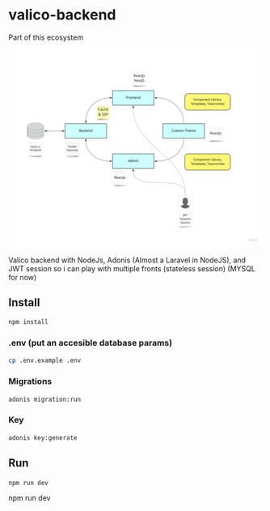 # valico-backend

Part of this ecosystem
![alt text](https://github.com/pierrotagency/valico-admin/blob/master/doc/ecosystem.jpg?raw=true)

Valico backend with NodeJs, Adonis (Almost a Laravel in NodeJS), and JWT session so i can play with multiple fronts (stateless session)
(MYSQL for now)

## Install

```bash
npm install
```

### .env (put an accesible database params)
```bash
cp .env.example .env
```

### Migrations
```bash
adonis migration:run
```

### Key
```bash
adonis key:generate
```

## Run
```bash
npm run dev
```
npm run dev
```